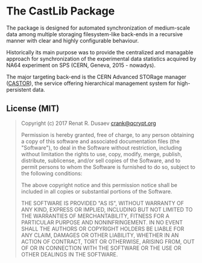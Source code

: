 # The CastLib Package

The package is designed for automated synchronization of medium-scale data
among multiple storaging filesystem-like back-ends in a recursive manner with
clear and highly configurable behaviour.

Historically its main purpose was to provide the centralized and managable
approach for synchronization of the experimental data statistics acquired
by NA64 experiment on SPS (CERN, Geneva, 2015 - nowadys).

The major targeting back-end is the CERN Advanced STORage manager
([CASTOR](http://castor.web.cern.ch/)), the service offering hierarchical
management system for high-persistent data.

## License (MIT)

> Copyright (c) 2017 Renat R. Dusaev <crank@qcrypt.org>
> 
> Permission is hereby granted, free of charge, to any person obtaining a copy of
> this software and associated documentation files (the "Software"), to deal in
> the Software without restriction, including without limitation the rights to
> use, copy, modify, merge, publish, distribute, sublicense, and/or sell copies of
> the Software, and to permit persons to whom the Software is furnished to do so,
> subject to the following conditions:
> 
> The above copyright notice and this permission notice shall be included in all
> copies or substantial portions of the Software.
> 
> THE SOFTWARE IS PROVIDED "AS IS", WITHOUT WARRANTY OF ANY KIND, EXPRESS OR
> IMPLIED, INCLUDING BUT NOT LIMITED TO THE WARRANTIES OF MERCHANTABILITY, FITNESS
> FOR A PARTICULAR PURPOSE AND NONINFRINGEMENT. IN NO EVENT SHALL THE AUTHORS OR
> COPYRIGHT HOLDERS BE LIABLE FOR ANY CLAIM, DAMAGES OR OTHER LIABILITY, WHETHER
> IN AN ACTION OF CONTRACT, TORT OR OTHERWISE, ARISING FROM, OUT OF OR IN
> CONNECTION WITH THE SOFTWARE OR THE USE OR OTHER DEALINGS IN THE SOFTWARE.

